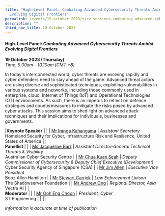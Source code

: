 ```yaml
---
title: "High–Level Panel: Combating Advanced Cybersecurity Threats Amidst
  Evolving Digital Frontiers"
permalink: /events/19-october-2023/sicw-sessions-combating-advanced-cybersecurity-threats/
description: ""
third_nav_title: 19 October 2023
---
```

#### **High-Level Panel: *Combating Advanced Cybersecurity Threats&nbsp;Amidst Evolving Digital Frontiers***

**19 October 2023 (Thursday)**  
*Time: 9.00am - 10.10am (GMT +8)*

In today's interconnected world, cyber threats are evolving rapidly and cyber defenders need to stay ahead of the game. Advanced threat actors are using diverse and sophisticated techniques, exploiting vulnerabilities in various systems and networks, including those commonly used in enterprise, cloud, Internet of Things (IoT) and Operational Technologies (OT) environments. As such, there is an impetus to reflect on defence strategies and countermeasures to mitigate the risks posed by advanced cyber attacks. This session aims to shed light on advanced attack techniques and their implications for individuals, businesses and governments.

|**Keynote Speaker**          |                                                              |
| [Mr Iranga Kahangama](/speakers/mr-iranga-kahangama/)  | *Assistant Secretary*<br>Homeland Security for Cyber, Infrastructure Risk and Resilience, United States of America               |
|<br>**Panellist**          |                                                              |
| [Ms Jacqueline Barr](/speakers/ms-jacqueline-barr/)  | *Assistant Director-General Technical Threats &amp; Visibility*<br>Australian Cyber Security Centre              |
| [Mr Chua Kuan Seah](/speakers/mr-chua-kuan-seah/)  | *Deputy Commissioner of Cybersecurity &amp; Deputy Chief Executive (Development)*<br>Cyber Security Agency of Singapore (CSA)              |
| [Mr Jim Allen](/speakers/mr-jim-allen/)  | *Executive Vice President*<br>Booz Allen Hamilton               |
| [Mr Stewart Garrick](/speakers/mr-stewart-garrick/)  | *Law Enforcement Liaison*<br>The Shadowserver Foundation              |
| [Mr Andrew Ong](/speakers/mr-andrew-ong/)  | *Regional Director, Asia*<br>Vectra AI               |
|<br> **Moderator**          |                                                              |
| [Mr Goh Eng Choon](/speakers/mr-goh-eng-choon)  | *President, Cyber*<br>ST Engineering               |
| | |

*Information is accurate at time of publication*